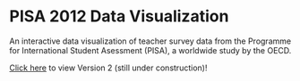 # PISA 2012 Data Visualization
An interactive data visualization of teacher survey data from the Programme for International Student Asessment (PISA), a worldwide study by the OECD.

[Click here](https://nehal96.github.io/PISA-2012-Data-Visualization/v2/) to view Version 2 (still under construction)!
